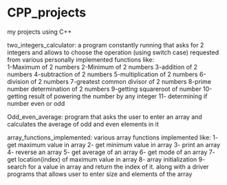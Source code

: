 # CPP_projects
my projects using C++

two_integers_calculator:
  a program constantly running that asks for 2 integers and allows to choose the operation (using switch case) requested from various personally implemented functions like:  
  1-Maximum of 2 numbers
  2-Minimum of 2 numbers
  3-addition of 2 numbers
  4-subtraction of 2 numbers
  5-multiplication of 2 numbers
  6-division of 2 numbers
  7-greatest common divisor of 2 numbers
  8-prime number determination of 2 numbers
  9-getting squareroot of number
  10-getting result of powering the number by any integer
  11- determining if number even or odd
  
  
  Odd_even_average: program that asks the user to enter an array and calculates the average of odd and even elements in it
  
  array_functions_implemented: various array functions implemented like:
    1- get maximum value in array
    2- get minimum value in array
    3- print an array
    4- reverse an array
    5- get average of an array
    6- get mode of an array
    7- get location(index) of maximum value in array
    8- array initialization
    9- search for a value in array and return the index of it.
    along with a driver programs that allows user to enter size and elements of the array
    
